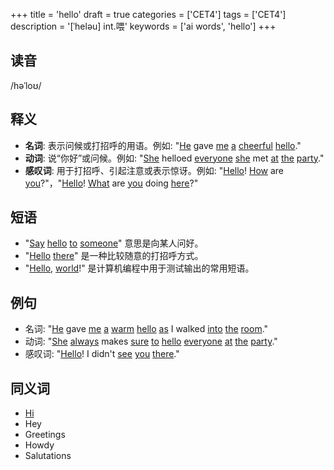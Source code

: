 +++
title = 'hello'
draft = true
categories = ['CET4']
tags = ['CET4']
description = '[ˈheləu] int.喂'
keywords = ['ai words', 'hello']
+++

## 读音
/həˈloʊ/

## 释义
- **名词**: 表示问候或打招呼的用语。例如: "[He](/post/he/) gave [me](/post/me/) [a](/post/a/) [cheerful](/post/cheerful/) [hello](/post/hello/)."
- **动词**: 说“你好”或问候。例如: "[She](/post/she/) helloed [everyone](/post/everyone/) [she](/post/she/) met [at](/post/at/) [the](/post/the/) [party](/post/party/)."
- **感叹词**: 用于打招呼、引起注意或表示惊讶。例如: "[Hello](/post/hello/)! [How](/post/how/) are [you](/post/you/)?"，"[Hello](/post/hello/)! [What](/post/what/) are [you](/post/you/) doing [here](/post/here/)?"

## 短语
- "[Say](/post/say/) [hello](/post/hello/) [to](/post/to/) [someone](/post/someone/)" 意思是向某人问好。
- "[Hello](/post/hello/) [there](/post/there/)" 是一种比较随意的打招呼方式。
- "[Hello](/post/hello/), [world](/post/world/)!" 是计算机编程中用于测试输出的常用短语。

## 例句
- 名词: "[He](/post/he/) gave [me](/post/me/) [a](/post/a/) [warm](/post/warm/) [hello](/post/hello/) [as](/post/as/) I walked [into](/post/into/) [the](/post/the/) [room](/post/room/)."
- 动词: "[She](/post/she/) [always](/post/always/) makes [sure](/post/sure/) [to](/post/to/) [hello](/post/hello/) [everyone](/post/everyone/) [at](/post/at/) [the](/post/the/) [party](/post/party/)."
- 感叹词: "[Hello](/post/hello/)! I didn't [see](/post/see/) [you](/post/you/) [there](/post/there/)."

## 同义词
- [Hi](/post/hi/)
- Hey
- Greetings
- Howdy
- Salutations
